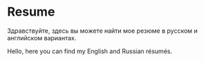 # Resume
Здравствуйте, здесь вы можете найти мое резюме в русском и английском вариантах. 

Hello, here you can find my English and Russian résumés.
